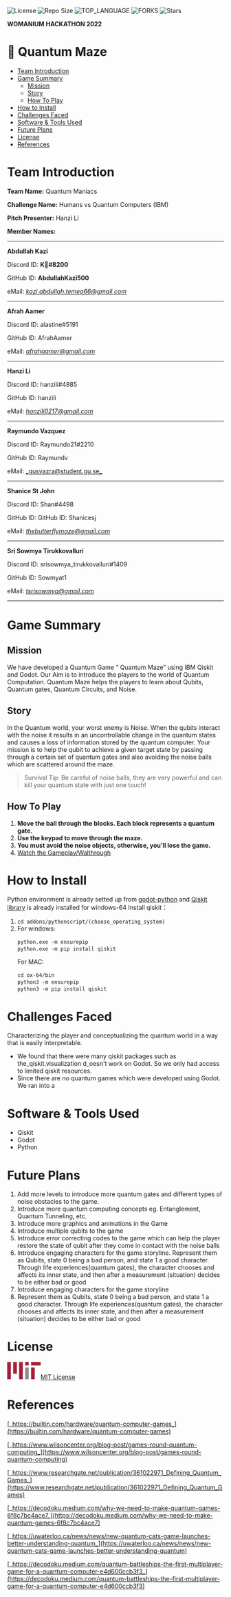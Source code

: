 ![License](https://img.shields.io/github/license/hanzili/QMaze?style=for-the-badge) ![Repo Size](https://img.shields.io/github/languages/code-size/hanzili/QMaze?style=for-the-badge) ![TOP_LANGUAGE](https://img.shields.io/github/languages/top/hanzili/QMaze?style=for-the-badge) ![FORKS](https://img.shields.io/github/forks/hanzili/QMaze?style=for-the-badge&social) ![Stars](https://img.shields.io/github/stars/hanzili/QMaze?style=for-the-badge)

**WOMANIUM HACKATHON 2022**

# :space_invader: Quantum Maze

- [Team Introduction](#team-introduction)
- [Game Summary](#game-summary)
  - [Mission](#mission)
  - [Story](#story)
  - [How To Play](#how-to-play)
- [How to Install](#how-to-install)
- [Challenges Faced](#challenges-faced)
- [Software & Tools Used](#software--tools-used)
- [Future Plans](#future-plans)
- [License](#license)
- [References](#references)

# Team Introduction
**Team Name:** Quantum Maniacs

**Challenge Name:** Humans vs Quantum Computers (IBM)

**Pitch Presenter:** Hanzi Li

****Member Names:****

------------

**Abdullah Kazi**

Discord ID: **K🐺#8200**

GitHub ID: **AbdullahKazi500**

eMail: [_kazi.abdullah.temea66@gmail.com_](mailto:kazi.abdullah.temea66@gmail.com)

------------

**Afrah Aamer**

Discord ID: alastine#5191

GitHub ID: AfrahAamer

eMail: [_afrahaamer@gmail.com_](mailto:afrahaamer@gmail.com)
 
------------


**Hanzi Li**


Discord ID: hanzili#4885


GitHub ID: hanzili


eMail: [_hanzili0217@gmail.com_](mailto:hanzili0217@gmail.com)

------------

**Raymundo Vazquez**


Discord ID: Raymundo21#2210


GitHub ID: Raymundv


eMail: [_gusvazra@student.gu.se_](mailto:gusvazra@student.gu.se)

------------

**Shanice St John**


Discord ID: Shan#4498


GitHub ID: GitHub ID: Shanicesj 


eMail: [_thebutterflymaze@gmail.com_](mailto:thebutterflymaze@gmail.com)

------------

**Sri Sowmya Tirukkovalluri**


Discord ID: srisowmya_tirukkovalluri#1409


GitHub ID: Sowmyat1


eMail: [_tsrisowmya@gmail.com_  ](mailto:tsrisowmya@gmail.com)

------------

# Game Summary


## Mission

We have developed a Quantum Game “ Quantum Maze” using IBM Qiskit and Godot. Our Aim is to introduce the players to the world of Quantum Computation. Quantum Maze helps the players to learn about Qubits, Quantum gates, Quantum Circuits, and Noise.


## Story 

In the Quantum world, your worst enemy is Noise. When the qubits interact with the noise it results in an uncontrollable change in the quantum states and causes a loss of information stored by the quantum computer. Your mission is to help the qubit to achieve a given target state by passing through a certain set of quantum gates and also avoiding the noise balls which are scattered around the maze.

> Survival Tip: Be careful of noise balls, they are very powerful and can kill your quantum state with just one touch!


## How To Play

1. **Move the ball through the blocks. Each block represents a quantum gate.**
2. **Use the keypad to move through the maze.**
3. **You must avoid the noise objects, otherwise, you’ll lose the game.**
4. [Watch the Gameplay/Walthrough](https://drive.google.com/file/d/1_oKQ7oStvsb5tgTWm-Rmj3Z_zAYdiITj/view)


# How to Install
Python environment is already setted up from [godot-python](https://github.com/touilleMan/godot-python)
and [Qiskit library](https://github.com/Qiskit) is already installed for windows-64
Install qiskit：
1. ```cd addons/pythonscript/(choose_operating_system)```
2. For windows:
    ```
    python.exe -m ensurepip
    python.exe -m pip install qiskit
    ```
    For MAC:
    ```
    cd ox-64/bin
    python3 -m ensurepip
    python3 -m pip install qiskit
    ```

# Challenges Faced

Characterizing the player and conceptualizing the quantum world in a way that is easily interpretable.

- We found that there were many qiskit packages such as the_qiskit.visualization d_oesn't work on Godot. So we only had access to limited qiskit resources.
- Since there are no quantum games which were developed using Godot. We ran into a


# Software & Tools Used  


- Qiskit
- Godot
- Python


# Future Plans

1. Add more levels to introduce more quantum gates and different types of noise obstacles to the game.
2. Introduce more quantum computing concepts eg. Entanglement, Quantum Tunneling, etc.
3. Introduce more graphics and animations in the Game
4. Introduce multiple qubits to the game
5. Introduce error correcting codes to the game which can help the player restore the state of qubit after they come in contact with the noise balls
6. Introduce engaging characters for the game storyline. Represent them as Qubits, state 0 being a bad person, and state 1 a good character. Through life experiences(quantum gates), the character chooses and affects its inner state, and then after a measurement (situation) decides to be either bad or good
7. Introduce engaging characters for the game storyline
8. Represent them as Qubits, state 0 being a bad person, and state 1 a good character. Through life experiences(quantum gates), the character chooses and affects its inner state, and then after a measurement (situation) decides to be either bad or good


# License

<a href="https://choosealicense.com/licenses/mit/"><img src="https://raw.githubusercontent.com/johnturner4004/readme-generator/master/src/components/assets/images/mit.svg" height=40 />MIT License</a>

# References

[_https://builtin.com/hardware/quantum-computer-games_](https://builtin.com/hardware/quantum-computer-games)

[_https://www.wilsoncenter.org/blog-post/games-round-quantum-computing_](https://www.wilsoncenter.org/blog-post/games-round-quantum-computing)

[_https://www.researchgate.net/publication/361022971_Defining_Quantum_Games_](https://www.researchgate.net/publication/361022971_Defining_Quantum_Games)

[_https://decodoku.medium.com/why-we-need-to-make-quantum-games-6f8c7bc4ace7_](https://decodoku.medium.com/why-we-need-to-make-quantum-games-6f8c7bc4ace7)

[_https://uwaterloo.ca/news/news/new-quantum-cats-game-launches-better-understanding-quantum_](https://uwaterloo.ca/news/news/new-quantum-cats-game-launches-better-understanding-quantum)

[_https://decodoku.medium.com/quantum-battleships-the-first-multiplayer-game-for-a-quantum-computer-e4d600ccb3f3_](https://decodoku.medium.com/quantum-battleships-the-first-multiplayer-game-for-a-quantum-computer-e4d600ccb3f3)
